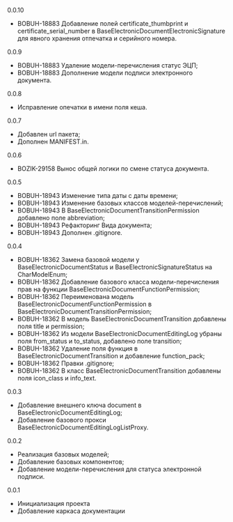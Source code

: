 0.0.10

* BOBUH-18883 Добавление полей certificate_thumbprint и certificate_serial_number в BaseElectronicDocumentElectronicSignature для явного хранения отпечатка и серийного номера.

0.0.9

* BOBUH-18883 Удаление модели-перечисления статус ЭЦП; 
* BOBUH-18883 Дополнение модели подписи электронного документа.

0.0.8

* Исправление опечатки в имени поля кеша.

0.0.7

* Добавлен url пакета;
* Дополнен MANIFEST.in.

0.0.6
* BOZIK-29158 Вынос общей логики по смене статуса документа.

0.0.5
* BOBUH-18943 Изменение типа даты с даты времени;
* BOBUH-18943 Изменение базовых классов моделей-перечислений; 
* BOBUH-18943 В BaseElectronicDocumentTransitionPermission добавлено поле abbreviation;
* BOBUH-18943 Рефакторинг Вида документа;
* BOBUH-18943 Дополнен .gitignore.

0.0.4

* BOBUH-18362 Замена базовой модели у BaseElectronicDocumentStatus и BaseElectronicSignatureStatus на CharModelEnum; 
* BOBUH-18362 Добавление базового класса модели-перечисления прав на функции BaseElectronicDocumentFunctionPermission;
* BOBUH-18362 Переименована модель BaseElectronicDocumentFunctionPermission в BaseElectronicDocumentTransitionPermission;
* BOBUH-18362 В модель BaseElectronicDocumentTransition добавлены поля title и permission;
* BOBUH-18362 Из модели BaseElectronicDocumentEditingLog убраны поля from_status и to_status, добавлено поле transition;
* BOBUH-18362 Удаление поля функция в BaseElectronicDocumentTransition и добавление function_pack;
* BOBUH-18362 Правки .gitignore;
* BOBUH-18362 В класс BaseElectronicDocumentTransition добавлены поля icon_class и info_text.

0.0.3

* Добавление внешнего ключа document в BaseElectronicDocumentEditingLog;
* Добавление базового прокси BaseElectronicDocumentEditingLogListProxy.

0.0.2

* Реализация базовых моделей;
* Добавление базовых компонентов;
* Добавление модели-перечисления для статуса электронной подписи.

0.0.1

* Инициализация проекта
* Добавление каркаса документации